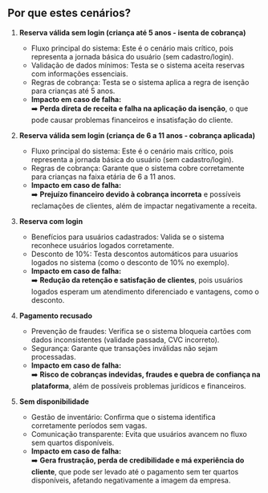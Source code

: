 ## Por que estes cenários?

1. **Reserva válida sem login (criança até 5 anos - isenta de cobrança)**  
   - Fluxo principal do sistema: Este é o cenário mais crítico, pois representa a jornada básica do usuário (sem cadastro/login).  
   - Validação de dados mínimos: Testa se o sistema aceita reservas com informações essenciais.
   - Regras de cobrança: Testa se o sistema aplica a regra de isenção para crianças até 5 anos.  
   - **Impacto em caso de falha:**  
   ➡️ **Perda direta de receita e falha na aplicação da isenção**, o que pode causar problemas financeiros e insatisfação do cliente.

2. **Reserva válida sem login (criança de 6 a 11 anos - cobrança aplicada)**  
   - Fluxo principal do sistema: Este é o cenário mais crítico, pois representa a jornada básica do usuário (sem cadastro/login).
   - Regras de cobrança: Garante que o sistema cobre corretamente para crianças na faixa etária de 6 a 11 anos.  
   - **Impacto em caso de falha:**  
   ➡️ **Prejuízo financeiro devido à cobrança incorreta** e possíveis reclamações de clientes, além de impactar negativamente a receita.

3. **Reserva com login**  
   - Benefícios para usuários cadastrados: Valida se o sistema reconhece usuários logados corretamente.
   - Desconto de 10%: Testa descontos automáticos para usuarios logados no sistema (como o desconto de 10% no exemplo).
   - **Impacto em caso de falha:**  
   ➡️ **Redução da retenção e satisfação de clientes**, pois usuários logados esperam um atendimento diferenciado e vantagens, como o desconto.

4. **Pagamento recusado**  
   - Prevenção de fraudes: Verifica se o sistema bloqueia cartões com dados inconsistentes (validade passada, CVC incorreto).
   - Segurança: Garante que transações inválidas não sejam processadas.
   - **Impacto em caso de falha:**  
   ➡️ **Risco de cobranças indevidas, fraudes e quebra de confiança na plataforma**, além de possíveis problemas jurídicos e financeiros.

5. **Sem disponibilidade**  
   - Gestão de inventário: Confirma que o sistema identifica corretamente períodos sem vagas.
   - Comunicação transparente: Evita que usuários avancem no fluxo sem quartos disponíveis.
   - **Impacto em caso de falha:**  
   ➡️ **Gera frustração, perda de credibilidade e má experiência do cliente**, que pode ser levado até o pagamento sem ter quartos disponíveis, afetando negativamente a imagem da empresa.


  